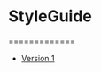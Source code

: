 # StyleGuide
=============

- [Version 1](https://LauraMitchell13.github.io/styleguide/version1.html)
